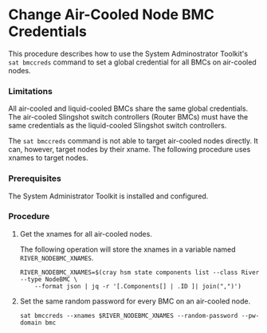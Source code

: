 # Change Air-Cooled Node BMC Credentials

This procedure describes how to use the System Adminostrator Toolkit's `sat bmccreds`
command to set a global credential for all BMCs on air-cooled nodes.

### Limitations

All air-cooled and liquid-cooled BMCs share the same global credentials. The air-cooled Slingshot switch controllers (Router BMCs) must have the same credentials as the liquid-cooled Slingshot switch controllers.

The `sat bmccreds` command is not able to target air-cooled nodes directly. It can, however, target nodes by their xname. The following procedure uses xnames to target nodes.

### Prerequisites

The System Administrator Toolkit is installed and configured.

### Procedure

1. Get the xnames for all air-cooled nodes.

    The following operation will store the xnames in a variable named `RIVER_NODEBMC_XNAMES`.

    ```
    RIVER_NODEBMC_XNAMES=$(cray hsm state components list --class River --type NodeBMC \
        --format json | jq -r '[.Components[] | .ID ]| join(",")')
    ```

2. Set the same random password for every BMC on an air-cooled node.

    ```
    sat bmccreds --xnames $RIVER_NODEBMC_XNAMES --random-password --pw-domain bmc
    ```
